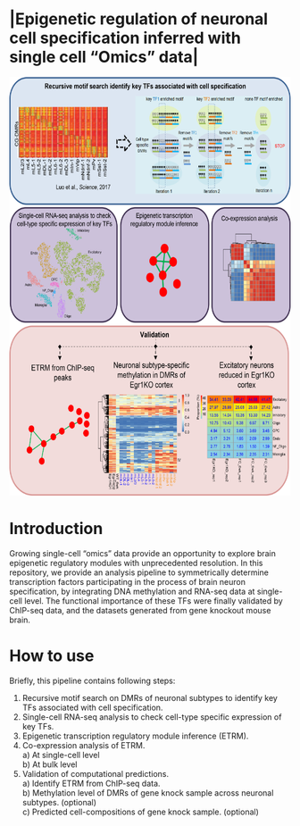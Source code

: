 # |Epigenetic regulation of neuronal cell specification inferred with single cell “Omics” data|

<div align=center><img width="600" height="750" src="https://github.com/Gavin-Yinld/brain_TF/blob/master/Figures/cover.png" /></div>

# Introduction

Growing single-cell “omics” data provide an opportunity to explore brain epigenetic regulatory modules with unprecedented resolution. In this repository, we provide an analysis pipeline to symmetrically determine transcription factors participating in the process of brain neuron specification, by integrating DNA methylation and RNA-seq data at single-cell level. The functional importance of these TFs were finally validated by ChIP-seq data, and the datasets generated from gene knockout mouse brain.

# How to use

Briefly, this pipeline contains following steps:
1.	Recursive motif search on DMRs of neuronal subtypes to identify key TFs associated with cell specification.
2.	Single-cell RNA-seq analysis to check cell-type specific expression of key TFs.
3.	Epigenetic transcription regulatory module inference (ETRM).
4.	Co-expression analysis of ETRM.<br>
    a)	At single-cell level<br>
    b)	At bulk level  <br>
5.	Validation of computational predictions.<br>
    a)	Identify ETRM from ChIP-seq data.<br>
    b)	Methylation level of DMRs of gene knock sample across neuronal subtypes. (optional)<br>
    c)	Predicted cell-compositions of gene knock sample. (optional)<br>



